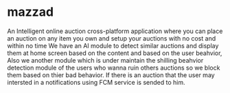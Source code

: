 # mazzad

An Intelligent online auction cross-platform application where you can place an auction on any item you own and setup your auctions with no cost and within no time
We have an AI module to detect similar auctions and display them at home screen based on the content and based on the user beahvior, Also we another module which is under maintain the shilling beahvior detection module of the users who wanna ruin others auctions so we block them based on thier bad behavior.
If there is an auction that the user may intersted in a notifications using FCM service is sended to him.
